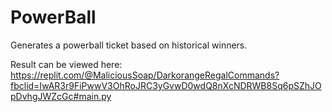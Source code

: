 # PowerBall

Generates a powerball ticket based on historical winners. 

Result can be viewed here: https://replit.com/@MaliciousSoap/DarkorangeRegalCommands?fbclid=IwAR3r9FiPwwV3OhRoJRC3yGvwD0wdQ8nXcNDRWB8Sq6pSZhJOpDvhgJWZcGc#main.py
